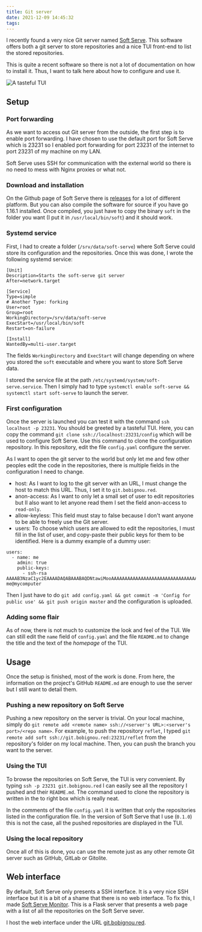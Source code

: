 ```yaml
---
title: Git server
date: 2021-12-09 14:45:32
tags:
---
```

I recently found a very nice Git server named [Soft Serve](https://github.com/charmbracelet/soft-serve). This software offers both a git server to store repositories and a nice TUI front-end to list the stored repositories.

This is quite a recent software so there is not a lot of documentation on how to install it. Thus, I want to talk here about how to configure and use it.

![A tasteful TUI](soft-serve.png)

## Setup

### Port forwarding
As we want to access out Git server from the outside, the first step is to enable port forwarding. I have chosen to use the default port for Soft Serve which is 23231 so I enabled port forwarding for port 23231 of the internet to port 23231 of my machine on my LAN.

Soft Serve uses SSH for communication with the external world so there is no need to mess with Nginx proxies or what not.

### Download and installation
On the Github page of Soft Serve there is [releases](https://github.com/charmbracelet/soft-serve/releases/) for a lot of different platform. But you can also compile the software for source if you have go 1.16.1 installed. Once compiled, you just have to copy the binary `soft` in the folder you want (I put it in `/usr/local/bin/soft`) and it should work.

### Systemd service
First, I had to create a folder (`/srv/data/soft-serve`) where Soft Serve could store its configuration and the repositories. Once this was done, I wrote the following systemd service:
```
[Unit]
Description=Starts the soft-serve git server
After=network.target

[Service]
Type=simple
# Another Type: forking
User=root
Group=root
WorkingDirectory=/srv/data/soft-serve
ExecStart=/usr/local/bin/soft
Restart=on-failure

[Install]
WantedBy=multi-user.target
```

The fields `WorkingDirectory` and `ExecStart` will change depending on where you stored the `soft` executable and where you want to store Soft Serve data.

I stored the service file at the path `/etc/systemd/system/soft-serve.service`. Then I simply had to type `systemctl enable soft-serve && systemctl start soft-serve` to launch the server.

### First configuration
Once the server is launched you can test it with the command `ssh localhost -p 23231`. You should be greeted by a tasteful TUI. Here, you can copy the command `git clone ssh://localhost:23231/config` which will be used to configure Soft Serve. Use this command to clone the configuration repository. In this repository, edit the file `config.yaml` configure the server.

As I want to open the git server to the world but only let me and few other peoples edit the code in the repositories, there is multiple fields in the configuration I need to change.
* host: As I want to log to the git server with an URL, I must change the host to match this URL. Thus, I set it to `git.bobignou.red`.
* anon-access: As I want to only let a small set of user to edit repositories but II also want to let anyone read them I set the field anon-access to `read-only`.
* allow-keyless: This field must stay to false because I don't want anyone to be able to freely use the Git server.
* users: To choose which users are allowed to edit the repositories, I must fill in the list of user, and copy-paste their public keys for them to be identified. Here is a dummy example of a dummy user:
```
users:
  - name: me
    admin: true
    public-keys:
      - ssh-rsa AAAAB3NzaC1yc2EAAAADAQABAAABAQDNtawiMooAAAAAAAAAAAAAAAAAAAAAAAAAAAAAAAAAEGgl2I+ypjHnoGl9cZ6dr59zAgMFSAAAAAAAAAAAAAAAAAAAAAAAAAAAAAAAAAAAAAAAAAAAAAAlbP7vRSaMYNzCcQ4TZOSEaqbgnAT0LAAAAAAAAAAAAAAAAAAAAAAAAAAAAAAAAAAAAAAAAAAAAAAzttUgAfXyX7yktWgo/2F6YLsGY/8CPhlM8WY5GvYeJrsHMl8aDYQQ8XyON1M5FN5PFX4g6G9D70HRIAAAAAAAAAAAAAAAAAAAAAAAAAAAAAAAAAAAAAAAAAAAAAADOh9bdJj3nbJ5Da9BxCTtkY7H me@mycomputer
```

Then I just have to do `git add config.yaml && got commit -m 'Config for public use' && git push origin master` and the configuration is uploaded.

### Adding some flair
As of now, there is not much to customize the look and feel of the TUI. We can still edit the `name` field of `config.yaml` and the file `README.md` to change the title and the text of the _homepage_ of the TUI.

## Usage
Once the setup is finished, most of the work is done. From here, the information on the project's GitHub `README.md` are enough to use the server but I still want to detail them.

### Pushing a new repository on Soft Serve
Pushing a new repository on the server is trivial. On your local machine, simply do `git remote add <remote name> ssh://<server's URL>:<server's port>/<repo name>`. For example, to push the repository `reflet`, I typed `git remote add soft ssh://git.bobignou.red:23231/reflet` from the repository's folder on my local machine. Then, you can push the branch you want to the server.

### Using the TUI
To browse the repositories on Soft Serve, the TUI is very convenient. By typing `ssh -p 23231 git.bobignou.red` I can easily see all the repository I pushed and their `README.md`. The command used to clone the repository is written in the to right box which is really neat.

In the comments of the file `config.yaml` it is written that only the repositories listed in the configuration file. In the version of Soft Serve that I use (`0.1.0`) this is not the case, all the pushed repositories are displayed in the TUI.

### Using the local repository
Once all of this is done, you can use the remote just as any other remote Git server such as GitHub, GitLab or Gitolite.

## Web interface
By default, Soft Serve only presents a SSH interface. It is a very nice SSH interface but it is a bit of a shame that there is no web interface. To fix this, I made [Soft Serve Monitor](https://github.com/Arkaeriit/Soft-Serve_Monitor). This is a Flask server that presents a web page with a list of all the repositories on the Soft Serve sever.

I host the web interface under the URL [git.bobignou.red](https://git.bobignou.red).


